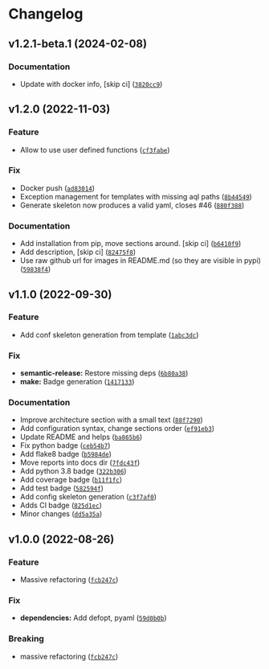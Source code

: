 # Changelog

<!--next-version-placeholder-->

## v1.2.1-beta.1 (2024-02-08)
### Documentation
* Update with docker info, [skip ci] ([`3820cc9`](https://github.com/crs4/flatehr/commit/3820cc99f1676a25379ae52559c2b7fb801a3cd9))

## v1.2.0 (2022-11-03)
### Feature
* Allow to use user defined functions ([`cf3fabe`](https://github.com/crs4/flatehr/commit/cf3fabe7f7349daadfab38cbb9d3ed39bcc23886))

### Fix
* Docker push ([`ad83014`](https://github.com/crs4/flatehr/commit/ad8301441e0a10f5c1502f072d1fa9b49448d0b7))
* Exception management for templates with missing aql paths ([`8b44549`](https://github.com/crs4/flatehr/commit/8b4454977b4b4d9fa24b49d90f85b4bc67644f46))
* Generate skeleton now produces a valid yaml, closes #46 ([`880f388`](https://github.com/crs4/flatehr/commit/880f3886f741a3bb2068dc8499373dd29819727b))

### Documentation
* Add installation from pip, move sections around. [skip ci] ([`b6410f9`](https://github.com/crs4/flatehr/commit/b6410f9d181c2d3f7fa10f6c208dbd0a2e49feb5))
* Add description, [skip ci] ([`82475f8`](https://github.com/crs4/flatehr/commit/82475f82c0f7d049c87dc47e984ef16401a749b3))
* Use raw github url for images in README.md (so they are visible in pypi) ([`59838f4`](https://github.com/crs4/flatehr/commit/59838f416fbc4c4795764257926a9182b710592a))

## v1.1.0 (2022-09-30)
### Feature
* Add conf skeleton generation from template ([`1abc3dc`](https://github.com/crs4/flatehr/commit/1abc3dc487717036fbe7748232cfe5a2c6f1a5e6))

### Fix
* **semantic-release:** Restore missing deps ([`6b80a38`](https://github.com/crs4/flatehr/commit/6b80a381fc5b11d1040b50171c54ef62552905fb))
* **make:** Badge generation ([`1417133`](https://github.com/crs4/flatehr/commit/14171336c5690227d3a7def31ffcbd5073b865d9))

### Documentation
* Improve architecture section with a small text ([`88f7290`](https://github.com/crs4/flatehr/commit/88f729023ed70f9076af0060449b5b8d0e9b66df))
* Add configuration syntax, change sections order ([`ef91eb3`](https://github.com/crs4/flatehr/commit/ef91eb3d06ddbd607f9467e531e0049804eb6f4b))
* Update README and helps ([`ba865b6`](https://github.com/crs4/flatehr/commit/ba865b6da849d7df7a5a82044faf7a238c9447a6))
* Fix python badge ([`ceb54b7`](https://github.com/crs4/flatehr/commit/ceb54b763f2b51f32e77d7e44ca17af9932ed563))
* Add flake8 badge ([`b5984de`](https://github.com/crs4/flatehr/commit/b5984def58660c9995d8421aa09d7f7b877f6bb1))
* Move reports into docs dir ([`7fdc43f`](https://github.com/crs4/flatehr/commit/7fdc43f93691e6eecba6a19dac4c5d57b4f6c543))
* Add python 3.8 badge ([`322b306`](https://github.com/crs4/flatehr/commit/322b3065a5d991e0e09373ca0e81b3f23df4d5b3))
* Add coverage badge ([`b11f1fc`](https://github.com/crs4/flatehr/commit/b11f1fcb61244a191ae8357a56e02c31ff27d954))
* Add test badge ([`582594f`](https://github.com/crs4/flatehr/commit/582594f4334e4bb5edf83a2762db6c02f97fdbe0))
* Add config skeleton generation ([`c3f7af0`](https://github.com/crs4/flatehr/commit/c3f7af053deba24c35de7b9001795032ef5c4ade))
* Adds CI badge ([`825d1ec`](https://github.com/crs4/flatehr/commit/825d1ec6a8fb25dbff236c0a0fa3291b2bda575e))
* Minor changes ([`dd5a35a`](https://github.com/crs4/flatehr/commit/dd5a35a1394222d3750dc3ea751d2664972ec706))


## v1.0.0 (2022-08-26)
### Feature
* Massive refactoring ([`fcb247c`](https://github.com/crs4/flatehr/commit/fcb247c608d3f79afd23468ca89fb48d9cc83d64))

### Fix
* **dependencies:** Add defopt, pyaml ([`59d0b0b`](https://github.com/crs4/flatehr/commit/59d0b0b44817e354be11942ddc0ff3ca6d5bbd73))

### Breaking
* massive refactoring ([`fcb247c`](https://github.com/crs4/flatehr/commit/fcb247c608d3f79afd23468ca89fb48d9cc83d64))
